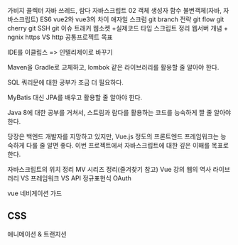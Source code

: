 가비지 콜렉터
자바 쓰레드, 람다
자바스크립트 02 객체 생성자 함수
불변객체(자바, 자바스크립트)
ES6
vue2와 vue3의 차이
애자일 스크럼
git branch 전략
git flow
git cherry
git SSH
git 이슈 트래커
웹소켓 +실제코드
타입 스크립트 정리
웹서버 개념 + ngnix
https VS http
공통프로젝트 목표

IDE를 이클립스 => 인텔리제이로 바꾸기

Maven을 Gradle로 교체하고, lombok 같은 라이브러리를 활용할 줄 알아야 한다.

SQL 쿼리문에 대한 공부가 조금 더 필요하다.

MyBatis 대신 JPA를 배우고 활용할 줄 알아야 한다.

Java 8에 대한 공부를 거쳐서, 스트림과 람다를 활용하는 코드를 능숙하게 짤 줄 알아야 한다.

당장은 백엔드 개발자를 지망하고 있지만, Vue.js 정도의 프론트엔드 프레임워크는 능숙하게 다룰 줄 알면 좋다. 이번 프로젝트에서 자바스크립트에 대한 깊은 이해를 목표로 한다.

자바스크립트의 위치 정리
MV 시리즈 정리(즐겨찾기 참고)
Vue 강의
웹의 역사
라이브러리 VS 프레임워크 VS API
정규표현식
OAuth

vue 네비게이션 가드

## CSS

애니메이션 & 트랜지션
